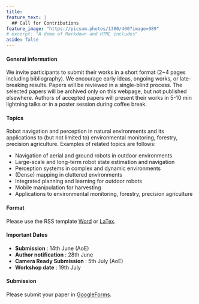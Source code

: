 ```yaml
---
title:
feature_text: | 
  ## Call for Contributions
feature_image: "https://picsum.photos/1300/400?image=989"
# excerpt: "A demo of Markdown and HTML includes"
aside: false
---
```


#### General information
We invite participants to submit their works in a short format (2~4 pages including bibliography). We encourage early ideas, ongoing works, or late-breaking results. Papers will be reviewed in a single-blind process. The selected papers will be archived only on this webpage, but not published elsewhere. Authors of accepted papers will present their works in 5-10 min lightning talks or in a poster session during coffee break.

#### Topics
Robot navigation and perception in natural environments and its applications to (but not limited to) environmental monitoring, forestry, precision agriculture. Examples of related topics are follows:

- Navigation of aerial and ground robots in outdoor environments 
- Large-scale and long-term robot state estimation and navigation
- Perception systems in complex and dynamic environments 
- (Dense) mapping in cluttered environments
- Integrated planning and learning for outdoor robots
- Mobile manipulation for harvesting
- Applications to environmental monitoring, forestry, precision agriculture


#### Format
Please use the RSS template [Word](https://roboticsconference.org/docs/paper-template-word.zip) or [LaTex](https://roboticsconference.org/docs/paper-template-latex.tar.gz).


#### Important Dates
- **Submission** : 14th June (AoE)
- **Author notification** : 28th June
- **Camera Ready Submission** : 5th July (AoE)
- **Workshop date** : 19th July


#### Submission
Please submit your paper in [GoogleForms](https://forms.gle/JWFBPxsw7zYh8s2f7).